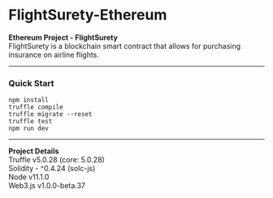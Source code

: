 # FlightSurety-Ethereum
**Ethereum Project - FlightSurety**  
FlightSurety is a blockchain smart contract that allows for purchasing insurance on airline flights.
****
### Quick Start
    npm install  
    truffle compile  
    truffle migrate --reset  
    truffle test  
    npm run dev  
****
**Project Details**  
Truffle v5.0.28 (core: 5.0.28)  
Solidity - ^0.4.24 (solc-js)  
Node v11.1.0  
Web3.js v1.0.0-beta.37  
